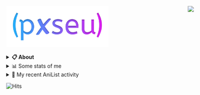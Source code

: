 <a href="https://discord.com/users/338718840873811979"><img align="right" src="https://lanyard-profile-readme.vercel.app/api/338718840873811979?bg=00000000" /></a>

<a href="https://pxseu.com/"><img src="./assets/logo.png" height="110" /></a>
<details>
  <summary><b>📋 About</b></summary>

  I make stuff. \
  Mostly with TypeScript. \
  You can probably find more on my website.

  [🌐 website](https://www.pxseu.com 'MY WEBSITEEEEEEEEEEEEEEEEE') \
  [📧 email](mailto:me@pxseu.com 'MY EMAILLLLLLLLLL')
</details>

<details>
  <summary>📊 Some stats of me</summary>
  
![My github stats!](https://github-readme-stats.vercel.app/api?username=pxseu&show_icons=true&custom_title=My%20Github%20Stats:&line_height=33&include_all_commits=true&bg_color=00000000&title_color=00CCAA&text_color=dddddd&hide_border=true&hide_title=true#gh-dark-mode-only) \
![My top langauges](https://github-readme-stats.vercel.app/api/top-langs?username=pxseu&show_icons=true&layout=compact&card_width=645&bg_color=00000000&title_color=00CCAA&text_color=dddddd&hide_border=true&hide_title=true#gh-dark-mode-only)
</details>

<details>
  <summary>🌸 My recent AniList activity</summary>
  
<!-- ANILIST_ACTIVITY:start -->

-   📖 Read chapter 248 of [Tokyo Revengers](https://anilist.co/manga/102988) (09:36, 06 April 2022)
-   📺 Completed [Attack on Titan Final Season Part 2](https://anilist.co/anime/131681) (20:25, 04 April 2022)
-   📺 Watched episode 10 - 11 of [Attack on Titan Final Season Part 2](https://anilist.co/anime/131681) (20:25, 04 April 2022)
-   📖 Read chapter 247 of [Tokyo Revengers](https://anilist.co/manga/102988) (10:00, 29 March 2022)
-   📖 Completed [Sora kara Onnanoko ga!](https://anilist.co/manga/140764) (11:09, 20 March 2022)

<!-- ANILIST_ACTIVITY:end -->
</details>



![Hits](https://hits.link/hits?url=https://github.com/pxseu&label=views&bgRight=ff69b4)


